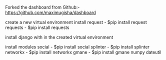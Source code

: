 Forked the dashboard from Github:- https://github.com/maximugisha/dashboard

create a new virtual environment 
install request - $pip install request
	requests - $pip install requests

install django with in the created virtual environment

install modules social - $pip install social
                splinter - $pip install splinter
                networkx - $pip install networkx
                gmane - $pip install gmane
                numpy
                dateutil
